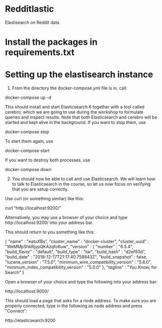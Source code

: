 # Redditlastic
Elastisearch on Reddit data

# Install the packages in requirements.txt


# Setting up the elastisearch instance

1. From the directory the docker-compose.yml file is in, call:

docker-compose up -d

This should install and start Elasticsearch 6 together with a tool
called cerebro, which we are going to use during the workshop to
formulate queries and inspect results. Note that both Elasticsearch and
cerebro will be started and kept alive in the background. If you want to
stop them, use

docker-compose stop

To start them again, use

docker-compose start

If you want to destroy both processes, use

docker-compose down

2. You should now be able to call and use Elasticsearch. We will learn
how to talk to Elasticsearch in the course, so let us now focus on
verifying that you are setup correctly.

Use curl (or something similar) like this:

curl "http://localhost:9200/"

Alternatively, you may use a browser of your choice and type
http://localhost:9200/ into your address bar.

This should return to you something like this:

{
  "name" : "eatuXBs",
  "cluster_name" : "docker-cluster",
  "cluster_uuid" : "WeMMpShkRjypQKAzqfo6uw",
  "version" : {
    "number" : "6.5.4",
    "build_flavor" : "default",
    "build_type" : "tar",
    "build_hash" : "d2ef93d",
    "build_date" : "2018-12-17T21:17:40.758843Z",
    "build_snapshot" : false,
    "lucene_version" : "7.5.0",
    "minimum_wire_compatibility_version" : "5.6.0",
    "minimum_index_compatibility_version" : "5.0.0"
  },
  "tagline" : "You Know, for Search"
}

Open a browser of your choice and type the following into your address bar:

http://localhost:9000/

This should load a page that asks for a node address. To make sure you
are properly connected, type in the following as node address and press
"Connect":

http://elasticsearch:9200

